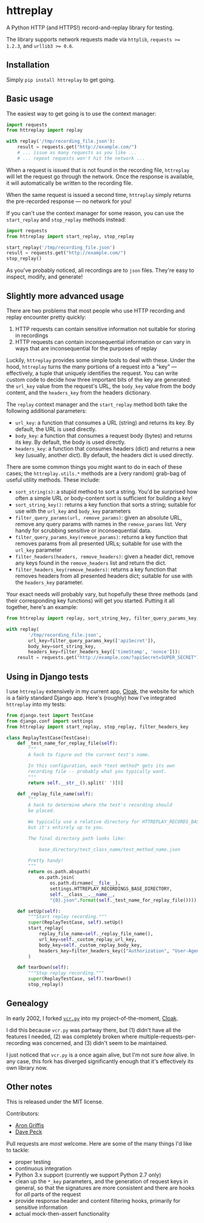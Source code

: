 # httreplay

A Python HTTP (and HTTPS!) record-and-replay library for testing.

The library supports network requests made via `httplib`, `requests >= 1.2.3`, and `urllib3 >= 0.6`.


## Installation

Simply `pip install httreplay` to get going.


## Basic usage

The easiest way to get going is to use the context manager:

```python
import requests
from httreplay import replay

with replay('/tmp/recording_file.json'):
    result = requests.get("http://example.com/")
    # ... issue as many requests as you like ...
    # ... repeat requests won't hit the network ...
```

When a request is issued that is not found in the recording file, `httreplay` will let the request go through the network. Once the response is available, it will automatically be written to the recording file.

When the same request is issued a second time, `httreplay` simply returns the pre-recorded response &mdash; no network for you!

If you can't use the context manager for some reason, you can use the `start_replay` and `stop_replay` methods instead:

```python
import requests
from httreplay import start_replay, stop_replay

start_replay('/tmp/recording_file.json')
result = requests.get("http://example.com/")
stop_replay()
```

As you've probably noticed, all recordings are to `json` files. They're easy to inspect, modify, and generate!


## Slightly more advanced usage

There are two problems that most people who use HTTP recording and replay encounter pretty quickly:

1. HTTP requests can contain sensitive information not suitable for storing in recordings
2. HTTP requests can contain inconsequential information or can vary in ways that are inconsequential for the purposes of replay

Luckily, `httreplay` provides some simple tools to deal with these. Under the hood, `httreplay` turns the many portions of a request into a "key" &mdash; effectively, a tuple that uniquely identifies the request. You can write custom code to decide how three important bits of the key are generated: the `url_key` value from the request's URL, the `body_key` value from the body content, and the `headers_key` from the headers dictionary.

The `replay` context manager and the `start_replay` method both take the following additional parameters:

- `url_key`: a function that consumes a URL (string) and returns its key. By default, the URL is used directly.
- `body_key`: a function that consumes a request body (bytes) and returns its key. By default, the body is used directly.
- `headers_key`: a function that consumes headers (dict) and returns a new key (usually, another dict). By default, the headers dict is used directly.

There are some common things you might want to do in each of these cases; the `httreplay.utils.*` methods are a (very random) grab-bag of useful utility methods. These include:

- `sort_string(s)`: a stupid method to sort a string. You'd be surprised how often a simple URL or body-content sort is sufficient for building a key!
- `sort_string_key()`: returns a key function that sorts a string; suitable for use with the `url_key` and `body_key` parameters
- `filter_query_params(url, remove_params)`: given an absolute URL, remove any query params with names in the `remove_params` list. Very handy for scrubbing sensitive or inconsequential data.
- `filter_query_params_key(remove_params)`: returns a key function that removes params from all presented URLs; suitable for use with the `url_key` parameter
- `filter_headers(headers, remove_headers)`: given a header dict, remove any keys found in the `remove_headers` list and return the dict.
- `filter_headers_key(remove_headers)`: returns a key function that removes headers from all presented headers dict; suitable for use with the `headers_key` parameter.

Your exact needs will probably vary, but hopefully these three methods (and their corresponding key functions) will get you started. Putting it all together, here's an example:

```python
from httreplay import replay, sort_string_key, filter_query_params_key, filter_headers_key

with replay(
        '/tmp/recording_file.json',
        url_key=filter_query_params_key(['apiSecret']),
        body_key=sort_string_key,
        headers_key=filter_headers_key(['timeStamp', 'nonce'])):
    result = requests.get("http://example.com/?apiSecret=SUPER_SECRET")
```


## Using in Django tests

I use `httreplay` extensively in my current app, [Cloak](https://www.getcloak.com/), the website for which is a fairly standard Django app. Here's (roughly) how I've integrated `httreplay` into my tests:

```python
from django.test import TestCase
from django.conf import settings
from httreplay import start_replay, stop_replay, filter_headers_key

class ReplayTestCase(TestCase):
    def _test_name_for_replay_file(self):
        """
        A hack to figure out the current test's name.

        In this configuration, each *test method* gets its own
        recording file -- probably what you typically want.
        """
        return self.__str__().split(' ')[0]

    def _replay_file_name(self):
        """
        A hack to determine where the test's recording should
        be placed.

        We typically use a relative directory for HTTREPLAY_RECORDS_BASE_DIRECTORY,
        but it's entirely up to you.

        The final directory path looks like:

            base_directory/test_class_name/test_method_name.json

        Pretty handy!
        """
        return os.path.abspath(
            os.path.join(
                os.path.dirname(__file__),
                settings.HTTREPLAY_RECORDINGS_BASE_DIRECTORY,
                self.__class__.__name__,
                "{0}.json".format(self._test_name_for_replay_file())))

    def setUp(self):
        """Start replay recording."""
        super(ReplayTestCase, self).setUp()
        start_replay(
            replay_file_name=self._replay_file_name(),
            url_key=self._custom_replay_url_key,
            body_key=self._custom_replay_body_key,
            headers_key=filter_headers_key(["Authorization", "User-Agent"]),
        )

    def tearDown(self):
        """Stop replay recording."""
        super(ReplayTestCase, self).tearDown()
        stop_replay()
```


## Genealogy

In early 2002, I forked [`vcr.py`](https://github.com/kevin1024/vcrpy) into my project-of-the-moment, [Cloak](https://www.getcloak.com/).

I did this because `vcr.py` was partway there, but (1) didn't have all the features I needed, (2) was completely broken where multiple-requests-per-recording was concerned, and (3) didn't seem to be maintained.

I just noticed that `vcr.py` is a once again alive, but I'm not sure *how* alive. In any case, this fork has diverged significantly enough that it's effectively its own library now.


## Other notes

This is released under the MIT license.

Contributors:

- [Aron Griffis](https://github.com/agriffis/)
- [Dave Peck](https://github.com/davepeck/)

Pull requests are *most* welcome. Here are some of the many things I'd like to tackle:

- proper testing
- continuous integration
- Python 3.x support (currently we support Python 2.7 only)
- clean up the `*_key` parameters, and the generation of request keys in general, so that the signatures are more consistent and there are hooks for _all_ parts of the request
- provide response header and content filtering hooks, primarily for sensitive information
- actual mock-then-assert functionality






